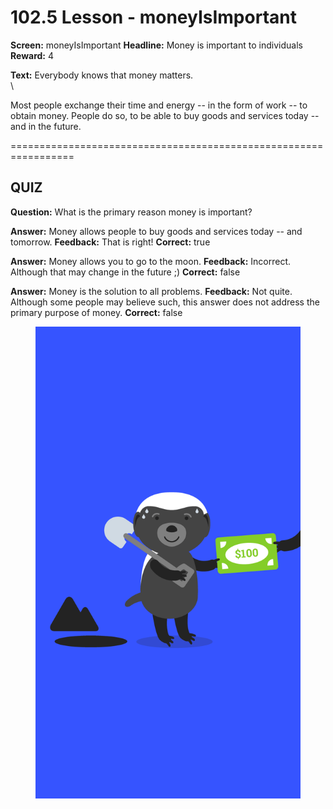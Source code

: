 # 102.5 Lesson - moneyIsImportant

**Screen:** moneyIsImportant
**Headline:** Money is important to individuals
**Reward:** 4

**Text:** Everybody knows that money matters.\
\


Most people exchange their time and energy -- in the form of work -- to obtain money. People do so, to be able to buy goods and services today -- and in the future.


=================================================================

## QUIZ

**Question:** What is the primary reason money is important?

**Answer:** Money allows people to buy goods and services today -- and tomorrow.
**Feedback:** That is right!
**Correct:** true

**Answer:** Money allows you to go to the moon.
**Feedback:** Incorrect. Although that may change in the future ;)
**Correct:** false

**Answer:** Money is the solution to all problems.
**Feedback:** Not quite. Although some people may believe such, this answer does not address the primary purpose of money.
**Correct:** false


<figure><img src="../.gitbook/assets/image (3).png" alt=""><figcaption></figcaption></figure>

